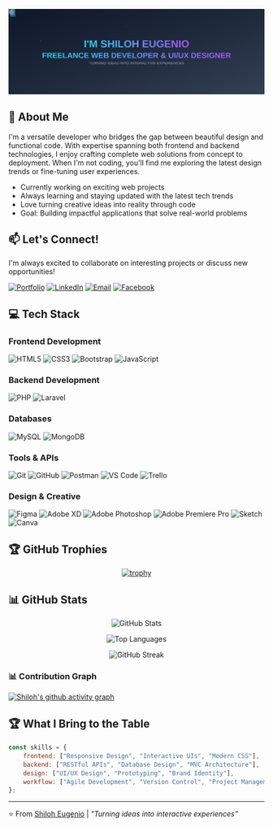 ![Header](./github_readme_banner.svg)

## 🚀 About Me

I'm a versatile developer who bridges the gap between beautiful design and functional code. With expertise spanning both frontend and backend technologies, I enjoy crafting complete web solutions from concept to deployment. When I'm not coding, you'll find me exploring the latest design trends or fine-tuning user experiences.

- Currently working on exciting web projects
- Always learning and staying updated with the latest tech trends
- Love turning creative ideas into reality through code
- Goal: Building impactful applications that solve real-world problems

## 📫 Let's Connect!

I'm always excited to collaborate on interesting projects or discuss new opportunities!

[![Portfolio](https://img.shields.io/badge/Portfolio-000000?style=for-the-badge&logo=About.me&logoColor=white)](https://yenashiloh.github.io/shiloh-portfolio/)
[![LinkedIn](https://img.shields.io/badge/LinkedIn-0077B5?style=for-the-badge&logo=linkedin&logoColor=white)](https://www.linkedin.com/in/shiloh-eugenio-9a7024256/)
[![Email](https://img.shields.io/badge/Email-D14836?style=for-the-badge&logo=gmail&logoColor=white)](mailto:shiloheugenio21@gmail.com)
[![Facebook](https://img.shields.io/badge/Facebook-1877F2?style=for-the-badge&logo=facebook&logoColor=white)](https://www.facebook.com/shiloheugenio21)  

## 💻 Tech Stack

### **Frontend Development**
![HTML5](https://img.shields.io/badge/HTML5-E34F26?style=for-the-badge&logo=html5&logoColor=white)
![CSS3](https://img.shields.io/badge/CSS3-1572B6?style=for-the-badge&logo=css3&logoColor=white)
![Bootstrap](https://img.shields.io/badge/Bootstrap-563D7C?style=for-the-badge&logo=bootstrap&logoColor=white)
![JavaScript](https://img.shields.io/badge/JavaScript-F7DF1E?style=for-the-badge&logo=javascript&logoColor=black)

### **Backend Development**
![PHP](https://img.shields.io/badge/PHP-777BB4?style=for-the-badge&logo=php&logoColor=white)
![Laravel](https://img.shields.io/badge/Laravel-FF2D20?style=for-the-badge&logo=laravel&logoColor=white)

### **Databases**
![MySQL](https://img.shields.io/badge/MySQL-005C84?style=for-the-badge&logo=mysql&logoColor=white)
![MongoDB](https://img.shields.io/badge/MongoDB-4EA94B?style=for-the-badge&logo=mongodb&logoColor=white)

### **Tools & APIs**
![Git](https://img.shields.io/badge/Git-F05032?style=for-the-badge&logo=git&logoColor=white)
![GitHub](https://img.shields.io/badge/GitHub-100000?style=for-the-badge&logo=github&logoColor=white)
![Postman](https://img.shields.io/badge/Postman-FF6C37?style=for-the-badge&logo=postman&logoColor=white)
![VS Code](https://img.shields.io/badge/VS_Code-007ACC?style=for-the-badge&logo=visual-studio-code&logoColor=white)
![Trello](https://img.shields.io/badge/Trello-0052CC?style=for-the-badge&logo=trello&logoColor=white)

### **Design & Creative**
![Figma](https://img.shields.io/badge/Figma-F24E1E?style=for-the-badge&logo=figma&logoColor=white)
![Adobe XD](https://img.shields.io/badge/Adobe_XD-470137?style=for-the-badge&logo=adobe-xd&logoColor=white)
![Adobe Photoshop](https://img.shields.io/badge/Adobe_Photoshop-31A8FF?style=for-the-badge&logo=adobe-photoshop&logoColor=white)
![Adobe Premiere Pro](https://img.shields.io/badge/Adobe_Premiere_Pro-9999FF?style=for-the-badge&logo=adobe-premiere-pro&logoColor=white)
![Sketch](https://img.shields.io/badge/Sketch-F7B500?style=for-the-badge&logo=sketch&logoColor=black)
![Canva](https://img.shields.io/badge/Canva-00C4CC?style=for-the-badge&logo=canva&logoColor=white)

## 🏆 GitHub Trophies
<div align="center">
  
[![trophy](https://github-profile-trophy.vercel.app/api?username=yenashiloh&theme=radical&no-frame=true&no-bg=true&margin-w=4&column=7)](https://github.com/ryo-ma/github-profile-trophy)

</div>

## 📊 GitHub Stats

<div align="center">
  
![GitHub Stats](https://github-readme-stats.vercel.app/api?username=yenashiloh&show_icons=true&theme=radical&hide_border=true)

![Top Languages](https://github-readme-stats.vercel.app/api/top-langs/?username=yenashiloh&layout=compact&theme=radical&hide_border=true)

![GitHub Streak](https://github-readme-streak-stats.herokuapp.com/?user=yenashiloh&theme=radical&hide_border=true)

</div>

### 📊 Contribution Graph
[![Shiloh's github activity graph](https://github-readme-activity-graph.vercel.app/graph?username=yenashiloh&theme=react-dark)](https://github.com/ashutosh00710/github-readme-activity-graph)

## 🏆 What I Bring to the Table

```javascript
const skills = {
    frontend: ["Responsive Design", "Interactive UIs", "Modern CSS"],
    backend: ["RESTful APIs", "Database Design", "MVC Architecture"],
    design: ["UI/UX Design", "Prototyping", "Brand Identity"],
    workflow: ["Agile Development", "Version Control", "Project Management"]
};
```

---

⭐️ From [Shiloh Eugenio](https://github.com/yenashiloh) | *"Turning ideas into interactive experiences"*
